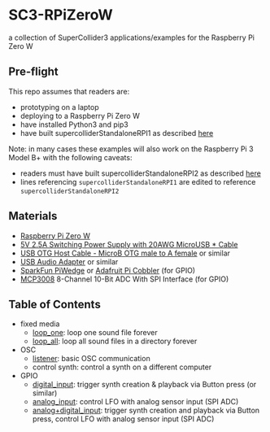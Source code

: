 # SC3-RPiZeroW
a collection of SuperCollider3 applications/examples for the Raspberry Pi Zero W

## Pre-flight

This repo assumes that readers are:
* prototyping on a laptop
* deploying to a Raspberry Pi Zero W
* have installed Python3 and pip3
* have built supercolliderStandaloneRPI1 as described [here](https://github.com/redFrik/supercolliderStandaloneRPI1)

Note: in many cases these examples will also work on the Raspberry Pi 3 Model B+ with the following caveats:
* readers must have built supercolliderStandaloneRPI2 as described [here](https://github.com/redFrik/supercolliderStandaloneRPI2)
* lines referencing `supercolliderStandaloneRPI1` are edited to reference `supercolliderStandaloneRPI2`


## Materials
* [Raspberry Pi Zero W](https://www.adafruit.com/product/3708)
* [5V 2.5A Switching Power Supply with 20AWG MicroUSB * Cable](https://www.adafruit.com/product/1995)
* [USB OTG Host Cable - MicroB OTG male to A female](https://www.adafruit.com/product/1099) or similar
* [USB Audio Adapter](https://www.adafruit.com/product/1475) or similar
* [SparkFun PiWedge](https://www.sparkfun.com/products/13717) or [Adafruit Pi Cobbler](https://www.adafruit.com/product/2028) (for GPIO)
* [MCP3008](https://www.adafruit.com/product/856) 8-Channel 10-Bit ADC With SPI Interface (for GPIO)


## Table of Contents

* fixed media
  * [loop_one](): loop one sound file forever
  * [loop_all](): loop all sound files in a directory forever
* OSC
  * [listener](): basic OSC communication
  * control synth: control a synth on a different computer
* GPIO
  * [digital_input](): trigger synth creation & playback via Button press (or similar)
  * [analog_input](): control LFO with analog sensor input (SPI ADC)
  * [analog+digital_input](): trigger synth creation and playback via Button press, control LFO with analog sensor input (SPI ADC)
